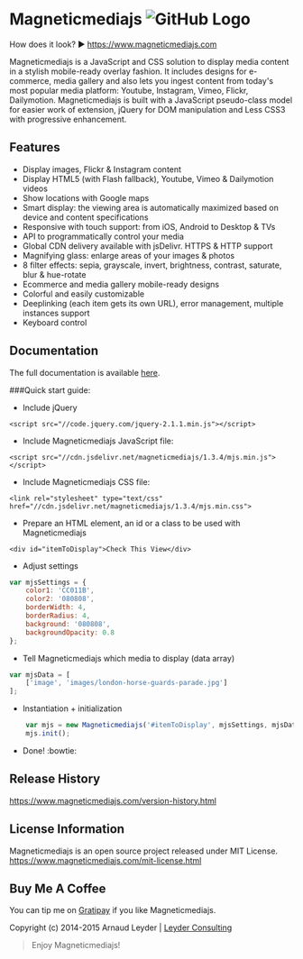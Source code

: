 # Magneticmediajs ![GitHub Logo](https://www.magneticmediajs.com/images/logo-magneticmediajs-120.png)

How does it look? :arrow_forward: https://www.magneticmediajs.com

Magneticmediajs is a JavaScript and CSS solution to display media content in a stylish mobile-ready overlay fashion. It includes designs for e-commerce, media gallery and also lets you ingest content from today's most popular media platform: Youtube, Instagram, Vimeo, Flickr, Dailymotion. Magneticmediajs is built with a JavaScript pseudo-class model for easier work of extension, jQuery for DOM manipulation and Less CSS3 with progressive enhancement.

## Features
* Display images, Flickr & Instagram content
* Display HTML5 (with Flash fallback), Youtube, Vimeo & Dailymotion videos
* Show locations with Google maps
* Smart display: the viewing area is automatically maximized based on device and content specifications
* Responsive with touch support: from iOS, Android to Desktop & TVs
* API to programmatically control your media
* Global CDN delivery available with jsDelivr. HTTPS & HTTP support
* Magnifying glass: enlarge areas of your images & photos
* 8 filter effects: sepia, grayscale, invert, brightness, contrast, saturate, blur & hue-rotate
* Ecommerce and media gallery mobile-ready designs
* Colorful and easily customizable
* Deeplinking (each item gets its own URL), error management, multiple instances support
* Keyboard control

## Documentation

The full documentation is available [here](https://www.magneticmediajs.com/documentation.html).

###Quick start guide:

* Include jQuery

```<script src="//code.jquery.com/jquery-2.1.1.min.js"></script>```

* Include Magneticmediajs JavaScript file:

```<script src="//cdn.jsdelivr.net/magneticmediajs/1.3.4/mjs.min.js"></script>```

* Include Magneticmediajs CSS file:

```<link rel="stylesheet" type="text/css" href="//cdn.jsdelivr.net/magneticmediajs/1.3.4/mjs.min.css">```

* Prepare an HTML element, an id or a class to be used with Magneticmediajs

```<div id="itemToDisplay">Check This View</div>```

* Adjust settings

```javascript
var mjsSettings = {
    color1: 'CC011B',
    color2: '080808',
    borderWidth: 4,
    borderRadius: 4,
    background: '080808', 
    backgroundOpacity: 0.8
};
```

* Tell Magneticmediajs which media to display (data array)

```javascript
var mjsData = [
    ['image', 'images/london-horse-guards-parade.jpg']
];
```

* Instantiation + initialization

```javascript
    var mjs = new Magneticmediajs('#itemToDisplay', mjsSettings, mjsData);
    mjs.init();
```
* Done! :bowtie:

## Release History

https://www.magneticmediajs.com/version-history.html

## License Information

Magneticmediajs is an open source project released under MIT License.
https://www.magneticmediajs.com/mit-license.html

## Buy Me A Coffee

You can tip me on [Gratipay](https://gratipay.com/arnaudleyder/) if you like Magneticmediajs.

Copyright (c) 2014-2015 Arnaud Leyder | [Leyder Consulting](https://www.leyder-consulting.com)


> Enjoy Magneticmediajs! 



